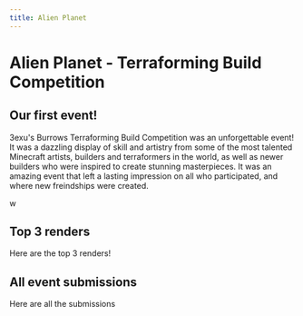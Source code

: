 ```yaml
---
title: Alien Planet
---
```


# Alien Planet - Terraforming Build Competition

## Our first event!

3exu's Burrows Terraforming Build Competition was an unforgettable event! It was a dazzling display of skill and artistry from some of the most talented Minecraft artists, builders and terraformers in the world, as well as newer builders who were inspired to create stunning masterpieces. It was an amazing event that left a lasting impression on all who participated, and where new freindships were created.

<CustomFeature>
  <CustomFeatureBox 
    iconImg="./../images/detail.png"
    title="Event Details"
    text="Starts: 02 December 2022
    Ends: 31 December 2022
    Build on massive 512 x 512 plots
    Claim up to 2 plots (only 1 judged)"
  />
  <CustomFeatureBox 
    iconImg="./../images/prize.gif"
    title="$1000 Prize Pool!"
    text="1st: $400 Paypal & $150 Gift Cards (Any Store)
    2nd: $200 Paypal & $100 Gift Cards (Any Store)
    3rd: $100 Paypal & $50 Gift Cards (Any Store)"
  />
  <!-- <CustomFeatureBox 
    iconImg="./../images/detail.png"
    title="Judging Criteria"
    text="Creativity, uniqueness, and originality
    Quality of artistic composition and overall design
    Coloring
    Shape quality
    Visual language"
  /> -->
</CustomFeature>w

## Top 3 renders

Here are the top 3 renders!

## All event submissions

Here are all the submissions
